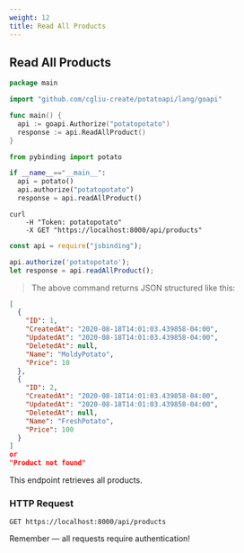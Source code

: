 ```yaml
---
weight: 12
title: Read All Products
--- 
```


## Read All Products

```go
package main

import "github.com/cgliu-create/potatoapi/lang/goapi"

func main() {
  api := goapi.Authorize("potatopotato")
  response := api.ReadAllProduct()
}
```

```python
from pybinding import potato

if __name__=="__main__":
  api = potato()
  api.authorize("potatopotato")
  response = api.readAllProduct()
```

```shell
curl
    -H "Token: potatopotato"
    -X GET "https://localhost:8000/api/products"
```

```javascript
const api = require("jsbinding");

api.authorize('potatopotato');
let response = api.readAllProduct();
```

> The above command returns JSON structured like this:

```json
[
  {
    "ID": 1,
    "CreatedAt": "2020-08-18T14:01:03.439858-04:00",
    "UpdatedAt": "2020-08-18T14:01:03.439858-04:00",
    "DeletedAt": null,
    "Name": "MoldyPotato",
    "Price": 10
  },
  {
    "ID": 2,
    "CreatedAt": "2020-08-18T14:01:03.439858-04:00",
    "UpdatedAt": "2020-08-18T14:01:03.439858-04:00",
    "DeletedAt": null,
    "Name": "FreshPotato",
    "Price": 100
  }
]
or
"Product not found"
```

This endpoint retrieves all products.

### HTTP Request

`GET https://localhost:8000/api/products`

<aside class="success">
Remember — all requests require authentication!
</aside>
